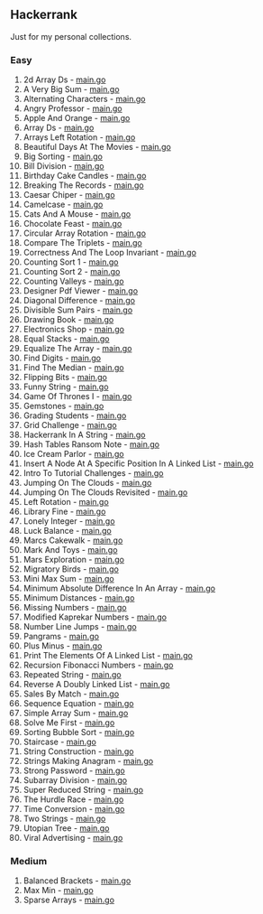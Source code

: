 ## Hackerrank

Just for my personal collections.

<!-- start dictionary -->

### Easy 
1. 2d Array Ds - [main.go](easy/2d-array-ds/main.go)
2. A Very Big Sum - [main.go](easy/a-very-big-sum/main.go)
3. Alternating Characters - [main.go](easy/alternating-characters/main.go)
4. Angry Professor - [main.go](easy/angry-professor/main.go)
5. Apple And Orange - [main.go](easy/apple-and-orange/main.go)
6. Array Ds - [main.go](easy/array-ds/main.go)
7. Arrays Left Rotation - [main.go](easy/arrays-left-rotation/main.go)
8. Beautiful Days At The Movies - [main.go](easy/beautiful-days-at-the-movies/main.go)
9. Big Sorting - [main.go](easy/big-sorting/main.go)
10. Bill Division - [main.go](easy/bill-division/main.go)
11. Birthday Cake Candles - [main.go](easy/birthday-cake-candles/main.go)
12. Breaking The Records - [main.go](easy/breaking-the-records/main.go)
13. Caesar Chiper - [main.go](easy/caesar-chiper/main.go)
14. Camelcase - [main.go](easy/camelcase/main.go)
15. Cats And A Mouse - [main.go](easy/cats-and-a-mouse/main.go)
16. Chocolate Feast - [main.go](easy/chocolate-feast/main.go)
17. Circular Array Rotation - [main.go](easy/circular-array-rotation/main.go)
18. Compare The Triplets - [main.go](easy/compare-the-triplets/main.go)
19. Correctness And The Loop Invariant - [main.go](easy/correctness-and-the-loop-invariant/main.go)
20. Counting Sort 1 - [main.go](easy/counting-sort-1/main.go)
21. Counting Sort 2 - [main.go](easy/counting-sort-2/main.go)
22. Counting Valleys - [main.go](easy/counting-valleys/main.go)
23. Designer Pdf Viewer - [main.go](easy/designer-pdf-viewer/main.go)
24. Diagonal Difference - [main.go](easy/diagonal-difference/main.go)
25. Divisible Sum Pairs - [main.go](easy/divisible-sum-pairs/main.go)
26. Drawing Book - [main.go](easy/drawing-book/main.go)
27. Electronics Shop - [main.go](easy/electronics-shop/main.go)
28. Equal Stacks - [main.go](easy/equal-stacks/main.go)
29. Equalize The Array - [main.go](easy/equalize-the-array/main.go)
30. Find Digits - [main.go](easy/find-digits/main.go)
31. Find The Median - [main.go](easy/find-the-median/main.go)
32. Flipping Bits - [main.go](easy/flipping-bits/main.go)
33. Funny String - [main.go](easy/funny-string/main.go)
34. Game Of Thrones I - [main.go](easy/game-of-thrones-i/main.go)
35. Gemstones - [main.go](easy/gemstones/main.go)
36. Grading Students - [main.go](easy/grading-students/main.go)
37. Grid Challenge - [main.go](easy/grid-challenge/main.go)
38. Hackerrank In A String - [main.go](easy/hackerrank-in-a-string/main.go)
39. Hash Tables Ransom Note - [main.go](easy/hash-tables-ransom-note/main.go)
40. Ice Cream Parlor - [main.go](easy/ice-cream-parlor/main.go)
41. Insert A Node At A Specific Position In A Linked List - [main.go](easy/insert-a-node-at-a-specific-position-in-a-linked-list/main.go)
42. Intro To Tutorial Challenges - [main.go](easy/intro-to-tutorial-challenges/main.go)
43. Jumping On The Clouds - [main.go](easy/jumping-on-the-clouds/main.go)
44. Jumping On The Clouds Revisited - [main.go](easy/jumping-on-the-clouds-revisited/main.go)
45. Left Rotation - [main.go](easy/left-rotation/main.go)
46. Library Fine - [main.go](easy/library-fine/main.go)
47. Lonely Integer - [main.go](easy/lonely-integer/main.go)
48. Luck Balance - [main.go](easy/luck-balance/main.go)
49. Marcs Cakewalk - [main.go](easy/marcs-cakewalk/main.go)
50. Mark And Toys - [main.go](easy/mark-and-toys/main.go)
51. Mars Exploration - [main.go](easy/mars-exploration/main.go)
52. Migratory Birds - [main.go](easy/migratory-birds/main.go)
53. Mini Max Sum - [main.go](easy/mini-max-sum/main.go)
54. Minimum Absolute Difference In An Array - [main.go](easy/minimum-absolute-difference-in-an-array/main.go)
55. Minimum Distances - [main.go](easy/minimum-distances/main.go)
56. Missing Numbers - [main.go](easy/missing-numbers/main.go)
57. Modified Kaprekar Numbers - [main.go](easy/modified-kaprekar-numbers/main.go)
58. Number Line Jumps - [main.go](easy/number-line-jumps/main.go)
59. Pangrams - [main.go](easy/pangrams/main.go)
60. Plus Minus - [main.go](easy/plus-minus/main.go)
61. Print The Elements Of A Linked List - [main.go](easy/print-the-elements-of-a-linked-list/main.go)
62. Recursion Fibonacci Numbers - [main.go](easy/recursion-fibonacci-numbers/main.go)
63. Repeated String - [main.go](easy/repeated-string/main.go)
64. Reverse A Doubly Linked List - [main.go](easy/reverse-a-doubly-linked-list/main.go)
65. Sales By Match - [main.go](easy/sales-by-match/main.go)
66. Sequence Equation - [main.go](easy/sequence-equation/main.go)
67. Simple Array Sum - [main.go](easy/simple-array-sum/main.go)
68. Solve Me First - [main.go](easy/solve-me-first/main.go)
69. Sorting Bubble Sort - [main.go](easy/sorting-bubble-sort/main.go)
70. Staircase - [main.go](easy/staircase/main.go)
71. String Construction - [main.go](easy/string-construction/main.go)
72. Strings Making Anagram - [main.go](easy/strings-making-anagram/main.go)
73. Strong Password - [main.go](easy/strong-password/main.go)
74. Subarray Division - [main.go](easy/subarray-division/main.go)
75. Super Reduced String - [main.go](easy/super-reduced-string/main.go)
76. The Hurdle Race - [main.go](easy/the-hurdle-race/main.go)
77. Time Conversion - [main.go](easy/time-conversion/main.go)
78. Two Strings - [main.go](easy/two-strings/main.go)
79. Utopian Tree - [main.go](easy/utopian-tree/main.go)
80. Viral Advertising - [main.go](easy/viral-advertising/main.go)


### Medium 
1. Balanced Brackets - [main.go](medium/balanced-brackets/main.go)
2. Max Min - [main.go](medium/max-min/main.go)
3. Sparse Arrays - [main.go](medium/sparse-arrays/main.go)

<!-- end dictionary -->

